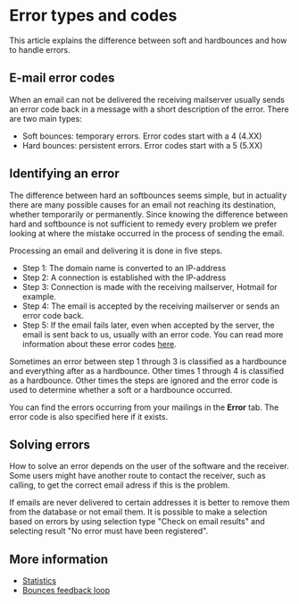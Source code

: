 # Error types and codes

This article explains the difference between soft and hardbounces and 
how to handle errors.

## E-mail error codes

When an email can not be delivered the receiving mailserver usually sends 
an error code back in a message with a short description of the error.
There are two main types:

-   Soft bounces: temporary errors. Error codes start with a 4 (4.XX)
-   Hard bounces: persistent errors. Error codes start with a 5 (5.XX)

## Identifying an error

The difference between hard an softbounces seems simple, but in 
actuality there are many possible causes for an email not reaching its 
destination, whether temporarily or permanently. Since knowing the 
difference between hard and softbounce is not sufficient to remedy 
every problem we prefer looking at where the mistake occurred in the 
process of sending the email.

Processing an email and delivering it is done in five steps.

-   Step 1: The domain name is converted to an IP-address
-   Step 2: A connection is established with the IP-address
-   Step 3: Connection is made with the receiving mailserver, Hotmail for example.
-   Step 4: The email is accepted by the receiving mailserver or sends an error code back.
-   Step 5: If the email fails later, even when accepted by the server, 
    the email is sent back to us, usually with an error code. You can 
    read more information about these error codes [here](http://www.emailaddressmanager.com/tips/codes.html).

Sometimes an error between step 1 through 3 is classified as a hardbounce 
and everything after as a hardbounce. Other times 1 through 4 is classified 
as a hardbounce. Other times the steps are ignored and the error code is 
used to determine whether a soft or a hardbounce occurred.

You can find the errors occurring from your mailings in the **Error** tab. 
The error code is also specified here if it exists.

## Solving errors

How to solve an error depends on the user of the software and the receiver. 
Some users might have another route to contact the receiver, such as calling, 
to get the correct email adress if this is the problem.

If emails are never delivered to certain addresses it is better to remove 
them from the database or not email them. It is possible to make a selection 
based on errors by using selection type "Check on email results" and selecting 
result "No error must have been registered".

## More information

* [Statistics](./statistics)
* [Bounces feedback loop](./feedback-bounces)
